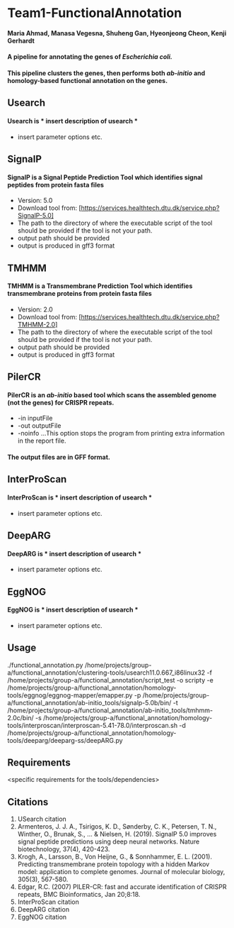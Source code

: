 # Team1-FunctionalAnnotation
#### Maria Ahmad, Manasa Vegesna, Shuheng Gan, Hyeonjeong Cheon, Kenji Gerhardt
#### A pipeline for annotating the genes of *Escherichia coli.*
#### This pipeline clusters the genes, then performs both *ab-initio* and homology-based functional annotation on the genes.
## **Usearch**
#### Usearch is * insert description of usearch *
- insert parameter options etc.
## **SignalP**
#### SignalP is a Signal Peptide Prediction Tool which identifies signal peptides from protein fasta files

* Version: 5.0 
* Download tool from: [https://services.healthtech.dtu.dk/service.php?SignalP-5.0]
* The path to the directory of where the executable script of the tool should be provided if the tool is not your path.
* output path should be provided 
* output is produced in gff3 format

## **TMHMM**
#### TMHMM is a Transmembrane Prediction Tool which identifies transmembrane proteins from protein fasta files

* Version: 2.0
* Download tool from: [https://services.healthtech.dtu.dk/service.php?TMHMM-2.0]
* The path to the directory of where the executable script of the tool should be provided if the tool is not your path.
* output path should be provided 
* output is produced in gff3 format

## **PilerCR**
#### PilerCR is an *ab-initio* based tool which scans the assembled genome (not the genes) for CRISPR repeats.
- -in inputFile
- -out outputFile
- -noinfo
...This option stops the program from printing extra information in the report file.
#### The output files are in GFF format. 
## **InterProScan**
#### InterProScan is * insert description of usearch *
- insert parameter options etc.
## **DeepARG**
#### DeepARG is * insert description of usearch *
- insert parameter options etc.
## **EggNOG**
#### EggNOG is * insert description of usearch *
- insert parameter options etc.

## Usage

./functional_annotation.py /home/projects/group-a/functional_annotation/clustering-tools/usearch11.0.667_i86linux32 -f /home/projects/group-a/functional_annotation/script_test -o scripty -e /home/projects/group-a/functional_annotation/homology-tools/eggnog/eggnog-mapper/emapper.py -p /home/projects/group-a/functional_annotation/ab-initio_tools/signalp-5.0b/bin/ -t /home/projects/group-a/functional_annotation/ab-initio_tools/tmhmm-2.0c/bin/ -s /home/projects/group-a/functional_annotation/homology-tools/interproscan/interproscan-5.41-78.0/interproscan.sh -d /home/projects/group-a/functional_annotation/homology-tools/deeparg/deeparg-ss/deepARG.py

## Requirements 
<specific requirements for the tools/dependencies>

## Citations
1. USearch citation
2. Armenteros, J. J. A., Tsirigos, K. D., Sønderby, C. K., Petersen, T. N., Winther, O., Brunak, S., ... & Nielsen, H. (2019). SignalP 5.0 improves signal peptide predictions using deep neural networks. Nature biotechnology, 37(4), 420-423.
3. Krogh, A., Larsson, B., Von Heijne, G., & Sonnhammer, E. L. (2001). Predicting transmembrane protein topology with a hidden Markov model: application to complete genomes. Journal of molecular biology, 305(3), 567-580.
4. Edgar, R.C. (2007) PILER-CR: fast and accurate identification of CRISPR repeats, BMC Bioinformatics, Jan 20;8:18.
5. InterProScan citation
6. DeepARG citation
7. EggNOG citation

